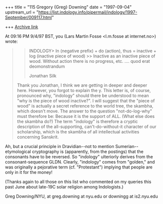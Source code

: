 +++
title = "115 Gregory {Greg} Downing"
date = "1997-09-04"
upstream_url = "https://list.indology.info/pipermail/indology/1997-September/009117.html"

+++
[Archive link](https://list.indology.info/pipermail/indology/1997-September/009117.html)

At 09:16 PM 9/4/97 BST, you (Lars Martin Fosse <l.m.fosse at internet.no>) wrote:
>>INDOLOGY> In (negative prefix) + do (action), thus = inactive + log
>>(inactive piece of wood) >> Inactive as an inactive piece of wood. Without
>>action there is no progress, etc. .... quod erat deomonstrandum
>>
>>Jonathan Silk
>
>Thank you Jonathan, I think we are getting in deeper and deeper here.
>However, you forgot to explain the y. This letter is, of course, pronounced
>why, "indology" should there be understood to mean "why is the piece of wood
>inactive?". I will suggest that the "piece of wood" is actually a secret
>reference to the world tree, the skambha, which doesn't move. The answer to
>the question "not-do-log-why" must therefore be: Because it is the support
>of ALL. (What else does the skambha do?) The term "indology" is therefore a
>cryptic description of the all-supporting, can't-do-without-it character of
>our scholarship, which is the skambha of all intellectual activities
>concerning Sanskrit. 
>

Ah, but a crucial principle in Dravidian--not to mention
Sumerian--etymological cryptography is (apparently, from the postings) that
the consonants have to be reversed. So "indology" ulteriorly derives from
the consonant-sequence GLDN. Clearly, "indology" comes from "golden," and
was originally a pejorative term (cf. "Protestant") implying that people are
only in it for the money!

(Thanks again to all those on this list who commented on my queries this
past June about late-19C solar religion among Indologists.)

Greg Downing/NYU, at greg.downing at nyu.edu or downingg at is2.nyu.edu





